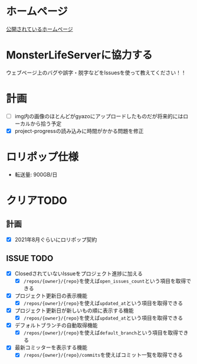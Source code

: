 # ホームページ
[公開されているホームページ](https://www.mlserver.xyz)

# MonsterLifeServerに協力する
ウェブページ上のバグや誤字・脱字などをIssuesを使って教えてください！！

# 計画
- [ ] img内の画像のほとんどがgyazoにアップロードしたものだが将来的にはローカルから拾う予定
- [x] project-progressの読み込みに時間がかかる問題を修正

# ロリポップ仕様
- 転送量: 900GB/日

# クリアTODO
## 計画
- [x] 2021年8月ぐらいにロリポップ契約
## ISSUE TODO
- [x] ClosedされていないIssueをプロジェクト進捗に加える
  - [x] `/repos/{owner}/{repo}`を使えば`open_issues_count`という項目を取得できる
- [x] プロジェクト更新日の表示機能
  - [x] `/repos/{owner}/{repo}`を使えば`updated_at`という項目を取得できる
- [x] プロジェクト更新日が新しいもの順に表示する機能
  - [x] `/repos/{owner}/{repo}`を使えば`updated_at`という項目を取得できる
- [x] デフォルトブランチの自動取得機能
  - [x] `/repos/{owner}/{repo}`を使えば`default_branch`という項目を取得できる
- [x] 最新コミッターを表示する機能
  - [x] `/repos/{owner}/{repo}/commits`を使えばコミット一覧を取得できる

